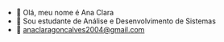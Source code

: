 - 👋 Olá, meu nome é Ana Clara
- 👀 Sou estudante de Análise e Desenvolvimento de Sistemas
- 📩 anaclaragoncalves2004@gmail.com

<!---
NaaClaraGC/NaaClaraGC is a ✨ special ✨ repository because its `README.md` (this file) appears on your GitHub profile.
You can click the Preview link to take a look at your changes.
--->
